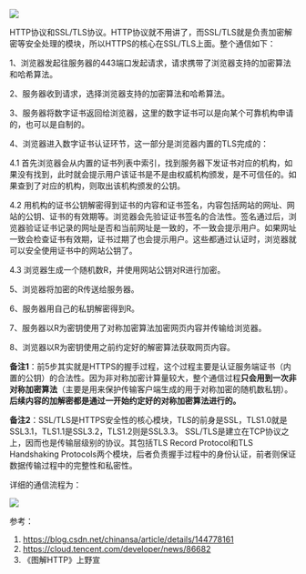 
![](assets/HTTPS通讯流程/https通信流程1.jpeg)

HTTP协议和SSL/TLS协议。HTTP协议就不用讲了，而SSL/TLS就是负责加密解密等安全处理的模块，所以HTTPS的核心在SSL/TLS上面。整个通信如下：

1、浏览器发起往服务器的443端口发起请求，请求携带了浏览器支持的加密算法和哈希算法。

2、服务器收到请求，选择浏览器支持的加密算法和哈希算法。

3、服务器将数字证书返回给浏览器，这里的数字证书可以是向某个可靠机构申请的，也可以是自制的。

4、浏览器进入数字证书认证环节，这一部分是浏览器内置的TLS完成的：

4.1 首先浏览器会从内置的证书列表中索引，找到服务器下发证书对应的机构，如果没有找到，此时就会提示用户该证书是不是由权威机构颁发，是不可信任的。如果查到了对应的机构，则取出该机构颁发的公钥。

4.2 用机构的证书公钥解密得到证书的内容和证书签名，内容包括网站的网址、网站的公钥、证书的有效期等。浏览器会先验证证书签名的合法性。签名通过后，浏览器验证证书记录的网址是否和当前网址是一致的，不一致会提示用户。如果网址一致会检查证书有效期，证书过期了也会提示用户。这些都通过认证时，浏览器就可以安全使用证书中的网站公钥了。

4.3 浏览器生成一个随机数R，并使用网站公钥对R进行加密。

5、浏览器将加密的R传送给服务器。

6、服务器用自己的私钥解密得到R。

7、服务器以R为密钥使用了对称加密算法加密网页内容并传输给浏览器。

8、浏览器以R为密钥使用之前约定好的解密算法获取网页内容。

**备注1**：前5步其实就是HTTPS的握手过程，这个过程主要是认证服务端证书（内置的公钥）的合法性。因为非对称加密计算量较大，整个通信过程**只会用到一次非对称加密算法**（主要是用来保护传输客户端生成的用于对称加密的随机数私钥）。**后续内容的加解密都是通过一开始约定好的对称加密算法进行的。**

**备注2**：SSL/TLS是HTTPS安全性的核心模块，TLS的前身是SSL，TLS1.0就是SSL3.1，TLS1.1是SSL3.2，TLS1.2则是SSL3.3。 SSL/TLS是建立在TCP协议之上，因而也是传输层级别的协议。其包括TLS Record Protocol和TLS Handshaking Protocols两个模块，后者负责握手过程中的身份认证，前者则保证数据传输过程中的完整性和私密性。

详细的通信流程为：

![](assets/HTTPS通讯流程/https通信流程2.png)

参考：
1. https://blog.csdn.net/chinansa/article/details/144778161
2. https://cloud.tencent.com/developer/news/86682
3. 《图解HTTP》上野宣
